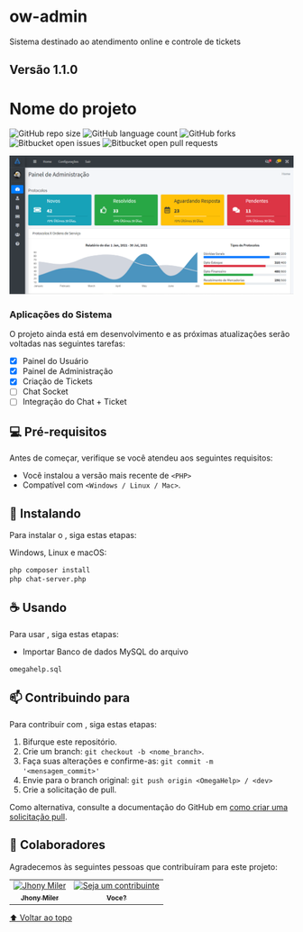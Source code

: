 # ow-admin
Sistema destinado ao atendimento online e controle de tickets

## Versão 1.1.0

# Nome do projeto

<!---Esses são exemplos. Veja https://shields.io para outras pessoas ou para personalizar este conjunto de escudos. Você pode querer incluir dependências, status do projeto e informações de licença aqui--->

![GitHub repo size](https://img.shields.io/github/repo-size/iuricode/README-template?style=for-the-badge)
![GitHub language count](https://img.shields.io/github/languages/count/iuricode/README-template?style=for-the-badge)
![GitHub forks](https://img.shields.io/github/forks/iuricode/README-template?style=for-the-badge)
![Bitbucket open issues](https://img.shields.io/bitbucket/issues/iuricode/README-template?style=for-the-badge)
![Bitbucket open pull requests](https://img.shields.io/bitbucket/pr-raw/iuricode/README-template?style=for-the-badge)

<img src="views/painel/dist/img/home.png" alt="Home">

### Aplicações do Sistema

O projeto ainda está em desenvolvimento e as próximas atualizações serão voltadas nas seguintes tarefas:

- [x] Painel do Usuário
- [x] Painel de Administração
- [x] Criação de Tickets
- [ ] Chat Socket
- [ ] Integração do Chat + Ticket

## 💻 Pré-requisitos

Antes de começar, verifique se você atendeu aos seguintes requisitos:
<!---Estes são apenas requisitos de exemplo. Adicionar, duplicar ou remover conforme necessário--->
* Você instalou a versão mais recente de `<PHP>`
* Compatível com  `<Windows / Linux / Mac>`. 

## 🚀 Instalando <OmegaHelp>

Para instalar o <OmegaHelp>, siga estas etapas:

Windows, Linux e macOS:
```
php composer install
php chat-server.php
```

## ☕ Usando <OmegaHelp>

Para usar <OmegaHelp>, siga estas etapas:

 - Importar Banco de dados MySQL do arquivo 
```
omegahelp.sql
```

## 📫 Contribuindo para <OmegaHelp>
<!---Se o seu README for longo ou se você tiver algum processo ou etapas específicas que deseja que os contribuidores sigam, considere a criação de um arquivo CONTRIBUTING.md separado--->
Para contribuir com <OmegaHelp>, siga estas etapas:

1. Bifurque este repositório.
2. Crie um branch: `git checkout -b <nome_branch>`.
3. Faça suas alterações e confirme-as: `git commit -m '<mensagem_commit>'`
4. Envie para o branch original: `git push origin <OmegaHelp> / <dev>`
5. Crie a solicitação de pull.

Como alternativa, consulte a documentação do GitHub em [como criar uma solicitação pull](https://help.github.com/en/github/collaborating-with-issues-and-pull-requests/creating-a-pull-request).

## 🤝 Colaboradores

Agradecemos às seguintes pessoas que contribuíram para este projeto:

<table>
  <tr>
    <td align="center">
      <a href="#">
        <img src="https://avatars.githubusercontent.com/u/18699320?s=400&u=b11735ac3ad67b9b8d1748f0340a6245150a361b&v=4" width="100px;" alt="Jhony Miler"/><br>
        <sub>
          <b>Jhony Miler</b>
        </sub>
      </a>
    </td>
    <td align="center">
      <a href="#">
        <img src="https://miro.medium.com/max/360/0*1SkS3mSorArvY9kS.jpg" width="100px;" alt="Seja um contribuinte"/><br>
        <sub>
          <b>Voce?</b>
        </sub>
      </a>
    </td>
  </tr>
</table>


[⬆ Voltar ao topo](#nome-do-projeto)<br>

